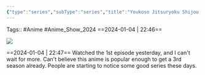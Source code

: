 ```yaml
---
{"type":"series","subType":"series","title":"Youkoso Jitsuryoku Shijou Shugi no Kyoushitsu e 3rd Season","englishTitle":"Classroom of the Elite III","year":2024,"dataSource":"MALAPI","url":"https://myanimelist.net/anime/51180/Youkoso_Jitsuryoku_Shijou_Shugi_no_Kyoushitsu_e_3rd_Season","id":51180,"plot":null,"genres":["Drama","Suspense"],"writer":null,"studio":["Lerche"],"episodes":13,"duration":"23 min per ep","onlineRating":8.24,"actors":null,"image":"https://cdn.myanimelist.net/images/anime/1332/139318.jpg","released":true,"streamingServices":null,"airing":true,"airedFrom":"03/01/2024","airedTo":"unknown","watched":false,"lastWatched":"","personalRating":0,"tags":["mediaDB/tv/series"],"dg-publish":true,"status":"🟡 watching","permalink":"/media-db/series/youkoso-jitsuryoku-shijou-shugi-no-kyoushitsu-e-3rd-season-2024/","dgPassFrontmatter":true,"noteIcon":"3","created":"2024-01-04T22:39:23.128+05:30","updated":"2024-01-04T22:54:52.675+05:30"}
---
```


Tags:: #Anime #Anime_Show_2024 
==2024-01-04 | 22:46==

<img src="https://cdn.myanimelist.net/images/anime/1332/139318.jpg">

==2024-01-04 | 22:47==
Watched the 1st episode yesterday, and I can't wait for more. Can't believe this anime is popular enough to get a 3rd season already. People are starting to notice some good series these days.